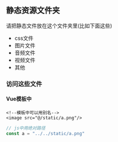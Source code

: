 ## 静态资源文件夹
请把静态文件放在这个文件夹里(比如下面这些)
- css文件
- 图片文件
- 音频文件
- 视频文件
- 其他


### 访问这些文件

#### Vue模板中
```vue
<!--模板中可以用别名-->
<image src="@/static/a.png"/>
```

```js
// js中用绝对路径
const a = "../../static/a.png"
```

